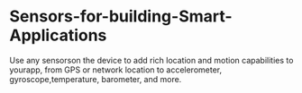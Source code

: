 # Sensors-for-building-Smart-Applications
Use any sensorson the device to add rich location and motion capabilities to yourapp, from GPS or network location to accelerometer, gyroscope,temperature, barometer, and more.
